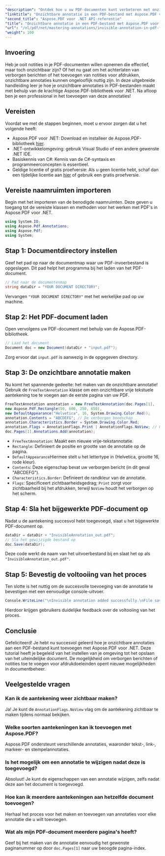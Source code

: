 ```yaml
---
"description": "Ontdek hoe u uw PDF-documenten kunt verbeteren met onzichtbare annotaties met Aspose.PDF voor .NET. Deze uitgebreide tutorial begeleidt u door het proces van het maken van effectieve maar discrete notities in uw PDF's."
"linktitle": "Onzichtbare annotatie in een PDF-bestand met Aspose.PDF voor .NET"
"second_title": "Aspose.PDF voor .NET API-referentie"
"title": "Onzichtbare annotatie in een PDF-bestand met Aspose.PDF voor .NET"
"url": "/nl/pdf/net/mastering-annotations/invisible-annotation-in-pdf-file/"
"weight": 100
---
```


## Invoering

Heb je ooit notities in je PDF-documenten willen opnemen die effectief, maar toch onzichtbaar zijn? Of het nu gaat om het achterlaten van verborgen berichten of het toevoegen van notities voor afdrukken, onzichtbare annotaties kunnen ongelooflijk nuttig zijn. In deze uitgebreide handleiding leer je hoe je onzichtbare annotaties in PDF-bestanden maakt met behulp van de krachtige Aspose.PDF-bibliotheek voor .NET. Na afloop ben je een professional in het toevoegen van deze annotaties!

## Vereisten

Voordat we met de stappen beginnen, moet u ervoor zorgen dat u het volgende heeft:

- Aspose.PDF voor .NET: Download en installeer de Aspose.PDF-bibliotheek [hier](https://releases.aspose.com/pdf/net/).
- .NET-ontwikkelomgeving: gebruik Visual Studio of een andere gewenste .NET IDE.
- Basiskennis van C#: Kennis van de C#-syntaxis en programmeerconcepten is essentieel.
- Geldige licentie of gratis proefversie: Als u geen licentie hebt, schaf dan een tijdelijke licentie aan [hier](https://purchase.aspose.com/temporary-license/) of gebruik een gratis proefversie.

## Vereiste naamruimten importeren

Begin met het importeren van de benodigde naamruimten. Deze geven u toegang tot de vereiste klassen en methoden voor het werken met PDF's in Aspose.PDF voor .NET.

```csharp
using System.IO;
using Aspose.Pdf.Annotations;
using Aspose.Pdf;
using System;
```

## Stap 1: Documentdirectory instellen

Geef het pad op naar de documentmap waar uw PDF-invoerbestand is opgeslagen. Dit pad helpt het programma bij het laden van het PDF-document.

```csharp
// Pad naar de documentenmap
string dataDir = "YOUR DOCUMENT DIRECTORY";
```

Vervangen `"YOUR DOCUMENT DIRECTORY"` met het werkelijke pad op uw machine.

## Stap 2: Het PDF-document laden

Open vervolgens uw PDF-document met behulp van de Aspose.PDF-bibliotheek.

```csharp
// Laad het document
Document doc = new Document(dataDir + "input.pdf");
```

Zorg ervoor dat `input.pdf` is aanwezig in de opgegeven directory.

## Stap 3: De onzichtbare annotatie maken

Nu komt het spannende gedeelte: het maken van de onzichtbare annotatie! Gebruik de `FreeTextAnnotation` klasse om een onzichtbare vrije tekstuele aantekening toe te voegen aan de eerste pagina van uw PDF.

```csharp
FreeTextAnnotation annotation = new FreeTextAnnotation(doc.Pages[1], 
new Aspose.Pdf.Rectangle(50, 600, 250, 650), 
new DefaultAppearance("Helvetica", 16, System.Drawing.Color.Red));
annotation.Contents = "ABCDEFG"; // De verborgen boodschap
annotation.Characteristics.Border = System.Drawing.Color.Red;
annotation.Flags = AnnotationFlags.Print | AnnotationFlags.NoView; // Onzichtbaar op het scherm
doc.Pages[1].Annotations.Add(annotation);
```

- `FreeTextAnnotation`: Maakt een nieuwe vrije-tekstannotatie.
- `Rectangle`: Definieert de positie en grootte van de annotatie op de pagina.
- `DefaultAppearance`Hiermee stelt u het lettertype in (Helvetica, grootte 16, rode kleur).
- `Contents`: Deze eigenschap bevat uw verborgen bericht (in dit geval "ABCDEFG").
- `Characteristics.Border`: Definieert de randkleur van de annotatie.
- `Flags`: Specificeert zichtbaarheidsgedrag; `Print` zorgt voor zichtbaarheid bij het afdrukken, terwijl `NoView` houdt het verborgen op het scherm.

## Stap 4: Sla het bijgewerkte PDF-document op

Nadat u de aantekening succesvol hebt toegevoegd, slaat u het bijgewerkte PDF-document op.

```csharp
dataDir = dataDir + "InvisibleAnnotation_out.pdf";
// Sla het gewijzigde bestand op
doc.Save(dataDir);
```

Deze code werkt de naam van het uitvoerbestand bij en slaat het op als `"InvisibleAnnotation_out.pdf"`.

## Stap 5: Bevestig de voltooiing van het proces

Ten slotte is het nuttig om de succesvolle toevoeging van de annotatie te bevestigen met een eenvoudige console-uitvoer.

```csharp
Console.WriteLine("\nInvisible annotation added successfully.\nFile saved at " + dataDir);
```

Hierdoor krijgen gebruikers duidelijke feedback over de voltooiing van het proces.

## Conclusie

Gefeliciteerd! Je hebt nu succesvol geleerd hoe je onzichtbare annotaties aan een PDF-bestand kunt toevoegen met Aspose.PDF voor .NET. Deze tutorial heeft je begeleid van het instellen van je omgeving tot het opslaan van het uiteindelijke document. De mogelijkheid om verborgen berichten of notities toe te voegen voor afdrukdoeleinden opent nieuwe mogelijkheden in documentbeheer.

## Veelgestelde vragen

### Kan ik de aantekening weer zichtbaar maken?
Ja! Je kunt de `AnnotationFlags.NoView` vlag om de aantekening zichtbaar te maken tijdens normaal bekijken.

### Welke soorten aantekeningen kan ik toevoegen met Aspose.PDF?
Aspose.PDF ondersteunt verschillende annotaties, waaronder tekst-, link-, markeer- en stempelannotaties.

### Is het mogelijk om een annotatie te wijzigen nadat deze is toegevoegd?
Absoluut! Je kunt de eigenschappen van een annotatie wijzigen, zelfs nadat deze aan het document is toegevoegd.

### Hoe kan ik meerdere aantekeningen aan hetzelfde document toevoegen?
Herhaal het proces voor het maken en toevoegen van annotaties voor elke annotatie die u wilt toevoegen.

### Wat als mijn PDF-document meerdere pagina's heeft?
Geef bij het maken van de annotatie eenvoudig het gewenste paginanummer op door `doc.Pages[1]` naar uw beoogde pagina-index.